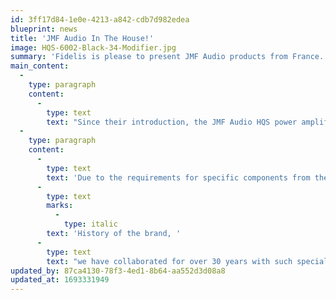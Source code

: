 ```yaml
---
id: 3ff17d84-1e0e-4213-a842-cdb7d982edea
blueprint: news
title: 'JMF Audio In The House!'
image: HQS-6002-Black-34-Modifier.jpg
summary: 'Fidelis is please to present JMF Audio products from France. Come down and listen to the amazing HQS 6002 amplifier - incredible soundstage with layers of sumptuous detail and bass that has subterranean extension and power!'
main_content:
  -
    type: paragraph
    content:
      -
        type: text
        text: "Since their introduction, the JMF Audio HQS power amplifiers have taken advantage of the long researches of their designer on the sound neutrality of passive components, semiconductors and materials as well as on the amplification structure allowing fast response, stability and linearity at every stage. The JMF Audio HQS power amplifiers utilize selected and uncommon components for audio applications: high frequency precision transistors, matched differential pairs, bespoke passive components, selected and noble materials...\_"
  -
    type: paragraph
    content:
      -
        type: text
        text: 'Due to the requirements for specific components from the aeronautic, aerospace and fast-train industries located in France, some companies have specialized in providing custom parts. Thanks to our initial activities in high-frequency electronics, as told in the '
      -
        type: text
        marks:
          -
            type: italic
        text: 'History of the brand, '
      -
        type: text
        text: "we have collaborated for over 30 years with such specialists, which allowed JMF Audio to obtain the bespoke components and parts, especially passive, that best suited our criteria, for serving music.\_"
updated_by: 87ca4130-78f3-4ed1-8b64-aa552d3d08a8
updated_at: 1693331949
---
```

